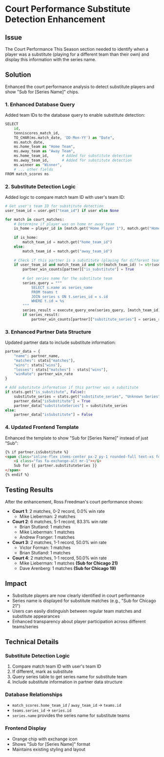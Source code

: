 # Court Performance Substitute Detection Enhancement

## Issue
The Court Performance This Season section needed to identify when a player was a substitute (playing for a different team than their own) and display this information with the series name.

## Solution
Enhanced the court performance analysis to detect substitute players and show "Sub for [Series Name]" chips.

### 1. Enhanced Database Query
Added team IDs to the database query to enable substitute detection:

```python
SELECT 
    id,
    tenniscores_match_id,
    TO_CHAR(ms.match_date, 'DD-Mon-YY') as "Date",
    ms.match_date,
    ms.home_team as "Home Team",
    ms.away_team as "Away Team",
    ms.home_team_id,      # Added for substitute detection
    ms.away_team_id,      # Added for substitute detection
    ms.winner as "Winner",
    # ... other fields
FROM match_scores ms
```

### 2. Substitute Detection Logic
Added logic to compare match team ID with user's team ID:

```python
# Get user's team ID for substitute detection
user_team_id = user.get("team_id") if user else None

for match in court_matches:
    # Determine if player was on home or away team
    is_home = player_id in [match.get("Home Player 1"), match.get("Home Player 2")]
    
    if is_home:
        match_team_id = match.get("home_team_id")
    else:
        match_team_id = match.get("away_team_id")
    
    # Check if this partner is a substitute (playing for different team than user's team)
    if user_team_id and match_team_id and str(match_team_id) != str(user_team_id):
        partner_win_counts[partner]["is_substitute"] = True
        
        # Get series name for the substitute team
        series_query = """
            SELECT s.name as series_name
            FROM teams t
            JOIN series s ON t.series_id = s.id
            WHERE t.id = %s
        """
        series_result = execute_query_one(series_query, [match_team_id])
        if series_result:
            partner_win_counts[partner]["substitute_series"] = series_result["series_name"]
```

### 3. Enhanced Partner Data Structure
Updated partner data to include substitute information:

```python
partner_data = {
    "name": partner_name,
    "matches": stats["matches"],
    "wins": stats["wins"],
    "losses": stats["matches"] - stats["wins"], 
    "winRate": partner_win_rate
}

# Add substitute information if this partner was a substitute
if stats.get("is_substitute", False):
    substitute_series = stats.get("substitute_series", "Unknown Series")
    partner_data["isSubstitute"] = True
    partner_data["substituteSeries"] = substitute_series
else:
    partner_data["isSubstitute"] = False
```

### 4. Updated Frontend Template
Enhanced the template to show "Sub for [Series Name]" instead of just "Sub":

```html
{% if partner.isSubstitute %}
<span class="inline-flex items-center px-2 py-1 rounded-full text-xs font-medium bg-orange-100 text-orange-700 border border-orange-200">
    <i class="fas fa-exchange-alt mr-1"></i>
    Sub for {{ partner.substituteSeries }}
</span>
{% endif %}
```

## Testing Results
After the enhancement, Ross Freedman's court performance shows:

- **Court 1**: 2 matches, 0-2 record, 0.0% win rate
  - Mike Lieberman: 2 matches
- **Court 2**: 6 matches, 5-1 record, 83.3% win rate
  - Brian Stutland: 1 matches
  - Mike Lieberman: 1 matches
  - Andrew Franger: 1 matches
- **Court 3**: 2 matches, 1-1 record, 50.0% win rate
  - Victor Forman: 1 matches
  - Brian Stutland: 1 matches
- **Court 4**: 2 matches, 1-1 record, 50.0% win rate
  - Mike Lieberman: 1 matches **(Sub for Chicago 21)**
  - Dave Arenberg: 1 matches **(Sub for Chicago 19)**

## Impact
- Substitute players are now clearly identified in court performance
- Series name is displayed for substitute matches (e.g., "Sub for Chicago 21")
- Users can easily distinguish between regular team matches and substitute appearances
- Enhanced transparency about player participation across different teams/series

## Technical Details

### Substitute Detection Logic
1. Compare match team ID with user's team ID
2. If different, mark as substitute
3. Query series table to get series name for substitute team
4. Include substitute information in partner data structure

### Database Relationships
- `match_scores.home_team_id` / `away_team_id` → `teams.id`
- `teams.series_id` → `series.id`
- `series.name` provides the series name for substitute teams

### Frontend Display
- Orange chip with exchange icon
- Shows "Sub for [Series Name]" format
- Maintains existing styling and layout 